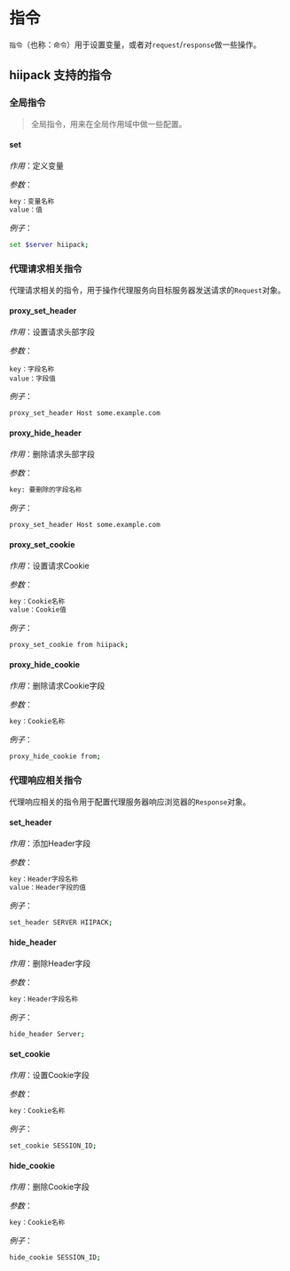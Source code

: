 # 指令

`指令`（也称：`命令`）用于设置变量，或者对`request`\/`response`做一些操作。

## hiipack 支持的指令

### 全局指令

> 全局指令，用来在全局作用域中做一些配置。

#### set

_作用_：定义变量

_参数_：

```bash
key：变量名称
value：值
```

_例子_：

```bash
set $server hiipack;
```





### 代理请求相关指令

代理请求相关的指令，用于操作代理服务向目标服务器发送请求的`Request`对象。




#### proxy_set_header

_作用_：设置请求头部字段

_参数_：

```
key：字段名称
value：字段值
```

_例子_：

```bash
proxy_set_header Host some.example.com
```





#### proxy_hide_header

_作用_：删除请求头部字段

_参数_：

```bash
key: 要删除的字段名称
```

_例子_：

```bash
proxy_set_header Host some.example.com
```




#### proxy_set_cookie

_作用_：设置请求Cookie

_参数_：

```bash
key：Cookie名称
value：Cookie值
```

_例子_：

```bash
proxy_set_cookie from hiipack;
```





#### proxy_hide_cookie

_作用_：删除请求Cookie字段

_参数_：

```bash
key：Cookie名称
```

_例子_：

```bash
proxy_hide_cookie from;
```




### 代理响应相关指令

代理响应相关的指令用于配置代理服务器响应浏览器的`Response`对象。




#### set_header

_作用_：添加Header字段

_参数_：

```bash
key：Header字段名称
value：Header字段的值
```

_例子_：

```bash
set_header SERVER HIIPACK;
```




#### hide_header

_作用_：删除Header字段

_参数_：

```bash
key：Header字段名称
```

_例子_：

```bash
hide_header Server;
```




#### set_cookie

_作用_：设置Cookie字段

_参数_：

```bash
key：Cookie名称
```

_例子_：

```bash
set_cookie SESSION_ID;
```



#### hide_cookie

_作用_：删除Cookie字段

_参数_：

```bash
key：Cookie名称
```

_例子_：

```bash
hide_cookie SESSION_ID;
```